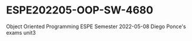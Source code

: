 # ESPE202205-OOP-SW-4680
Object Oriented Programming ESPE Semester 2022-05-08
Diego Ponce's exams unit3
